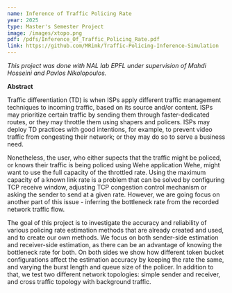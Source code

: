 ```yaml
---
name: Inference of Traffic Policing Rate
year: 2025
type: Master's Semester Project
image: /images/xtopo.png
pdf: /pdfs/Inference_Of_Traffic_Policing_Rate.pdf
link: https://github.com/MRimk/Traffic-Policing-Inference-Simulation
---
```


_This project was done with NAL lab EPFL under supervision of Mahdi Hosseini and Pavlos Nikolopoulos._

**Abstract**

Traffic differentiation (TD) is when ISPs apply different traffic management techniques to incoming traffic, based on its source and/or content. ISPs may prioritize certain traffic by sending them through faster-dedicated routes, or they may throttle them using shapers and policers. ISPs may deploy TD practices with good intentions, for example, to prevent video traffic from congesting their network; or they may do so to serve a business need.

Nonetheless, the user, who either supects that the traffic might be policed, or knows their traffic is being policed using Wehe application Wehe, might want to use the full capacity of the throttled rate. Using the maximum capacity of a known link rate is a problem that can be solved by configuring TCP receive window, adjusting TCP congestion control mechanism or asking the sender to send at a given rate. However, we are going focus on another part of this issue - inferring the bottleneck rate from the recorded network traffic flow.

The goal of this project is to investigate the accuracy and reliability of various policing rate estimation methods that are already created and used, and to create our own methods. We focus on both sender-side estimation and receiver-side estimation, as there can be an advantage of knowing the bottleneck rate for both. On both sides we show how different token bucket configurations affect the estimation accuracy by keeping the rate the same, and varying the burst length and queue size of the policer. In addition to that, we test two different network topologies: simple sender and receiver, and cross traffic topology with background traffic.
